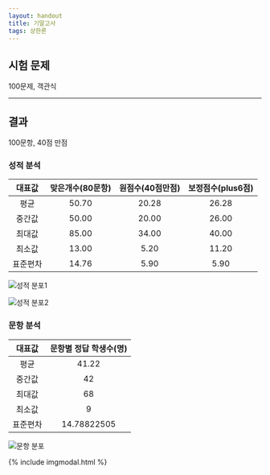 ```yaml
---
layout: handout
title: 기말고사
tags: 상한론
---
```


## 시험 문제

100문제, 객관식


***

## 결과

100문항, 40점 만점

### 성적 분석

| 대표값  | 맞은개수(80문항) | 원점수(40점만점) | 보정점수(plus6점) |
|:------:|:--------:|:---------:|:--------:|
| 평균   | 50.70 |	20.28 |	26.28 |
| 중간값  | 50.00 |	20.00 |	26.00 |
| 최대값  | 85.00 |	34.00	| 40.00 |
| 최소값  | 13.00	| 5.20 |	11.20 |
| 표준편차 | 14.76 |	5.90 |	5.90 |



![성적 분포1]({{site.baseurl}}/img/etc/examination/181206result1.png)

![성적 분포2]({{site.baseurl}}/img/etc/examination/181206result2.png)

### 문항 분석

| 대표값  | 문항별 정답 학생수(명) |
|:------:|:-----------:|
| 평균   | 41.22    |
| 중간값  | 42   |
| 최대값  | 68  |
| 최소값  | 9   |
| 표준편차 | 14.78822505 |

![문항 분포]({{site.baseurl}}/img/etc/examination/181206result3.png)



{% include imgmodal.html %}
